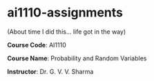 # ai1110-assignments
(About time I did this... life got in the way)

**Course Code**: AI1110

**Course Name**: Probability and Random Variables

**Instructor**: Dr. G. V. V. Sharma
